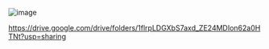 ![image](https://user-images.githubusercontent.com/113089483/224156500-9a694508-44e2-492f-8de8-ccb526bca72b.png)
 
https://drive.google.com/drive/folders/1flrpLDGXbS7axd_ZE24MDIon62a0HTNt?usp=sharing

